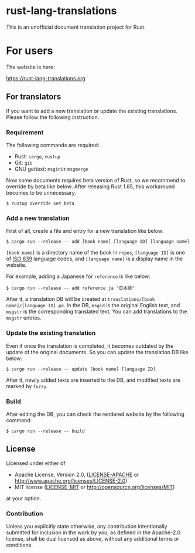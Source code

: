# rust-lang-translations

This is an unofficial document translation project for Rust.

# For users

The website is here:

https://rust-lang-translations.org

## For translators

If you want to add a new translation or update the existing translations.
Please follow the following instruction.

### Requirement

The following commands are required:

* Rust: `cargo`, `rustup`
* Git: `git`
* GNU gettext: `msginit` `msgmerge`

Now some documents requires beta version of Rust, so we recommend to override by beta like below:
After releasing Rust 1.85, this workaround becomes to be unnecessary.

```
$ rustup override set beta
```

### Add a new translation

First of all, create a file and entry for a new translation like below:

```
$ cargo run --release -- add [book name] [language ID] [language name]
```

`[book name]` is a directory name of the book in `repos`,
`[language ID]` is one of [ISO 639](https://en.wikipedia.org/wiki/List_of_ISO_639_language_codes) language codes,
and `[language name]` is a display name in the website.

For example, adding a Japanese for `reference` is like below:

```
$ cargo run --release -- add reference ja "日本語"
```

After it, a translation DB will be created at `translations/[book name]/[language ID].po`.
In the DB, `msgid` is the original English text, and `msgstr` is the corresponding translated text.
You can add translations to the `msgstr` entries.

### Update the existing translation

Even if once the translation is completed, it becomes outdated by the update of the original documents. 
So you can update the translation DB like below:

```
$ cargo run --release -- update [book name] [language ID]
```

After it, newly added texts are inserted to the DB, and modified texts are marked by `fuzzy`.

### Build

After editing the DB, you can check the rendered website by the following command:

```
$ cargo run --release -- build
```

## License

Licensed under either of

 * Apache License, Version 2.0, ([LICENSE-APACHE](LICENSE-APACHE) or http://www.apache.org/licenses/LICENSE-2.0)
 * MIT license ([LICENSE-MIT](LICENSE-MIT) or http://opensource.org/licenses/MIT)

at your option.

### Contribution

Unless you explicitly state otherwise, any contribution intentionally
submitted for inclusion in the work by you, as defined in the Apache-2.0
license, shall be dual licensed as above, without any additional terms or
conditions.
